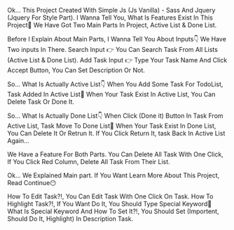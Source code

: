 Ok...
This Project Created With Simple Js (Js Vanilla) - Sass And Jquery (Jquery For Style Part).
I Wanna Tell You, What Is Features Exist In This Project📄
We Have Got Two Main Parts In Project, Active List & Done List.

Before I Explain About Main Parts, I Wanna Tell You About Inputs👇
We Have Two inputs In There.
Search Input 👉 You Can Search Task From All Lists (Active List & Done List).
Add Task Input 👉 Type Your Task Name And Click Accept Button, You Can Set Description Or Not.

So... What Is Actually Active List👇
When You Add Some Task For TodoList, Task Added In Active List🙂
When Your Task Exist In Active List, You Can Delete Task Or Done It.

So... What Is Actually Done List👇
When Click (Done it) Button In Task From Active List, Task Move To Done List🙂
When Your Task Exist In Done List, You Can Delete It Or Retrun It.
If You Click Return It, task Back In Active List Again...

We Have a Feature For Both Parts.
You Can Delete All Task With One Click, If You Click Red Column, Delete All Task From Their List.

Ok...
We Explained Main part.
If You Want Learn More About This Project, Read Continue😶

How To Edit Task?!, You Can Edit Task With One Click On Task.
How To Highlight Task?!, If You Want Do It, You Should Type Special Keyword🙂
What Is Special Keyword And How To Set It?!, You Should Set (Importent, Should Do It, Highlight) In Description Task.
